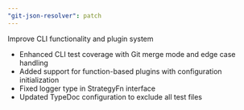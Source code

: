 ```yaml
---
"git-json-resolver": patch
---
```


Improve CLI functionality and plugin system

- Enhanced CLI test coverage with Git merge mode and edge case handling
- Added support for function-based plugins with configuration initialization
- Fixed logger type in StrategyFn interface
- Updated TypeDoc configuration to exclude all test files